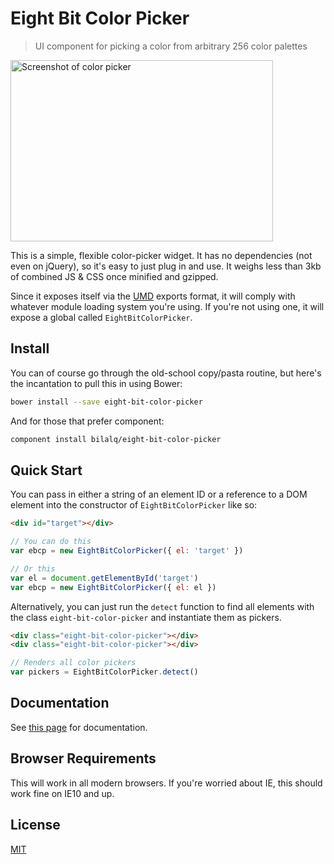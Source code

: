 Eight Bit Color Picker
======================

> UI component for picking a color from arbitrary 256 color palettes

<img alt="Screenshot of color picker" src="http://i.imgur.com/NTFkbnT.png?1" width="420" height="290">

This is a simple, flexible color-picker widget. It has no dependencies (not
even on jQuery), so it's easy to just plug in and use. It weighs less than 3kb
of combined JS & CSS once minified and gzipped.

Since it exposes itself via the
[UMD](https://github.com/umdjs/umd/blob/master/returnExports.js) exports format,
it will comply with whatever module loading system you're using. If you're
not using one, it will expose a global called `EightBitColorPicker`.

Install
-------
You can of course go through the old-school copy/pasta routine, but here's the
incantation to pull this in using Bower:

```sh
bower install --save eight-bit-color-picker
```

And for those that prefer component:

```sh
component install bilalq/eight-bit-color-picker
```

Quick Start
-----------
You can pass in either a string of an element ID or a reference to a DOM
element into the constructor of `EightBitColorPicker` like so:

```html
<div id="target"></div>
```

```javascript
// You can do this
var ebcp = new EightBitColorPicker({ el: 'target' })

// Or this
var el = document.getElementById('target')
var ebcp = new EightBitColorPicker({ el: el })
```

Alternatively, you can just run the `detect` function to find all elements with
the class `eight-bit-color-picker` and instantiate them as pickers.

```html
<div class="eight-bit-color-picker"></div>
<div class="eight-bit-color-picker"></div>
```

```javascript
// Renders all color pickers
var pickers = EightBitColorPicker.detect()
```

Documentation
-------------
See [this page](http://bilalq.github.io/eight-bit-color-picker/) for documentation.

Browser Requirements
--------------------
This will work in all modern browsers. If you're worried about IE, this should
work fine on IE10 and up.

License
-------
[MIT](https://github.com/bilalq/eight-bit-color-picker/blob/master/LICENSE)

